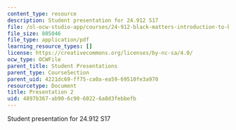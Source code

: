 ```yaml
---
content_type: resource
description: Student presentation for 24.912 S17
file: /ol-ocw-studio-app/courses/24-912-black-matters-introduction-to-black-studies-spring-2017/4897b367ab906c9060226a8d3febbefb_MIT24_912S17_presentation_2.pdf
file_size: 805046
file_type: application/pdf
learning_resource_types: []
license: https://creativecommons.org/licenses/by-nc-sa/4.0/
ocw_type: OCWFile
parent_title: Student Presentations
parent_type: CourseSection
parent_uid: 4221dc69-ff75-ca0a-ea59-69510fe3a970
resourcetype: Document
title: Presentation 2
uid: 4897b367-ab90-6c90-6022-6a8d3febbefb
---
```

Student presentation for 24.912 S17